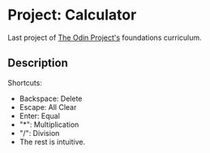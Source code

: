 # Project: Calculator

Last project of [The Odin Project's](www.theodinproject.com) foundations curriculum.

## Description

Shortcuts:

- Backspace: Delete
- Escape: All Clear
- Enter: Equal
- "\*": Multiplication
- "/": Division
- The rest is intuitive.
